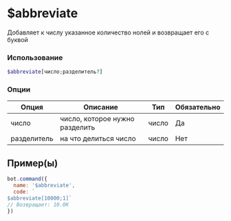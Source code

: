 # $abbreviate

Добавляет к числу указанное количество нолей и возвращает его с буквой
### Использование
```php
$abbreviate[число;разделитель?]
```

### Опции

| Опция | Описание | Тип | Обязательно |
|--------|-------------|------|----------|
| число | число, которое нужно разделить | число | Да | 
| разделитель | на что делиться число | число | Нет | 
## Пример(ы)

```javascript
bot.command({
  name: '$abbreviate',
  code: `
$abbreviate[10000;1]`
// Возвращает: 10.0К
})
```